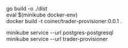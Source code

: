 go build -o ./dist \
eval $(minikube docker-env) \
docker build -t coiner/trader-provisioner:0.0.1 . 

minikube service --url postgres-postgresql \
minikube service --url trader-provisioner
